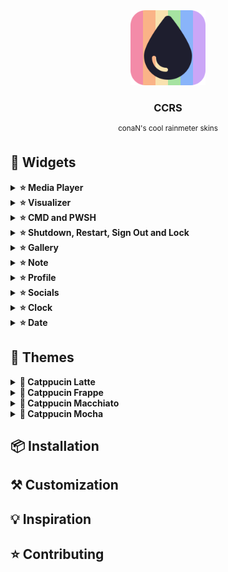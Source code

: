<div align="center">
  <img src="assets/logo.png" alt="logo" width="120" height="120">
  <h3 align="center"><strong>CCRS</strong></h3>
  <p align="center"><sup>conaN's cool rainmeter skins</sup></p>
</div>

## 🧩 Widgets
<details>
  <summary><strong>⭐ Media Player</strong></summary>

  A simple Media Player. It uses the native Windows API which means it will automatically detect the current song and no extra configuration is required.<br><br>
  <img src="./assets/player-active.png" width="300">
  <img src="./assets/player-inactive.png" width="300">

</details>
<details>
  <summary><strong>⭐ Visualizer</strong></summary>

  An Audio Visualizer that automatically visualizes all playing audio. No extra configuration is required.<br><br>
  <img src="./assets/visualizer-active.png" width="300">
  <img src="./assets/visualizer-inactive.png" width="300">

</details>
<details>
  <summary><strong>⭐ CMD and PWSH</strong></summary>

  Convenient widgets that allow you to run any command in the respective shell. Useful for quick commands such as `wsl --shutdown` or `taskmgr`.<br><br>
  <img src="./assets/cmd.png" width="300">
  <img src="./assets/pwsh.png" width="300">

</details>
<details>
  <summary><strong>⭐ Shutdown, Restart, Sign Out and Lock</strong></summary>

  Simple buttons that let you shutdown, restart, sign out or lock your computer. It only reacts on double-click and has a little confirmation popup to avoid accidentally triggering it.<br><br>
  <img src="./assets/shutdown.png" width="100">
  <img src="./assets/restart.png" width="100">
  <img src="./assets/signout.png" width="100">
  <img src="./assets/lock.png" width="100">

</details>
<details>
  <summary><strong>⭐ Gallery</strong></summary>

  A widget that displays the last image of a selected folder. This can be used for displaying the latest screenshot taken.<br><br>
  <img src="./assets/gallery.png" width="300">

</details>
<details>
  <summary><strong>⭐ Note</strong></summary>

  A place for you to write down to-dos or other things. Stored locally and persistent until you manually delete the content.<br><br>
  <img src="./assets/note.png" width="300">

</details>
<details>
  <summary><strong>⭐ Profile</strong></summary>

  Just a simple widget to display an image of your choice, such as your profile picture.<br><br>
  <img src="./assets/profile.png" width="200">

</details>
<details>
  <summary><strong>⭐ Socials</strong></summary>

  Displays your GitHub and CodeBerg accounts and opens your profile on double-click. This can be useful if you share your rice somewhere.<br><br>
  <img src="./assets/socials.png" width="200">

</details>
<details>
  <summary><strong>⭐ Clock</strong></summary>

  Just a clock, nothing special.<br><br>
  <img src="./assets/clock.png" width="200">

</details>
<details>
  <summary><strong>⭐ Date</strong></summary>

  Just displays the current day, nothing special.<br><br>
  <img src="./assets/date.png" width="200">

</details>

## 🎨 Themes
<details>
  <summary><strong>🌈 Catppucin Latte</strong></summary>
  <img src="./assets/latte.png" width="150">

</details>
<details>
  <summary><strong>🌈 Catppucin Frappe</strong></summary>
  <img src="./assets/frappe.png" width="150">

</details>
<details>
  <summary><strong>🌈 Catppucin Macchiato</strong></summary>
  <img src="./assets/macchiato.png" width="150">

</details>
<details>
  <summary><strong>🌈 Catppucin Mocha</strong></summary>
  <img src="./assets/mocha.png" width="150">

</details>

## 📦 Installation

## ⚒️ Customization

## 💡 Inspiration

## ⭐ Contributing

